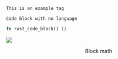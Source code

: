 ``` norg
This is an example tag
```

    Code block with no language

``` rust
fn rust_code_block() {}
```

![](https://raw.githubusercontent.com/nvim-neorg/neorg/main/res/neorg.svg
)

$$\text{Block math}
$$
